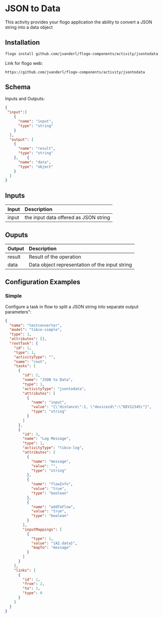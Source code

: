 # JSON to Data
This activity provides your flogo application the ability to convert a JSON string into a data object


## Installation

```bash
flogo install github.com/jvanderl/flogo-components/activity/jsontodata
```
Link for flogo web:
```
https://github.com/jvanderl/flogo-components/activity/jsontodata
```

## Schema
Inputs and Outputs:

```json
{
 "input":[
    {
      "name": "input",
      "type": "string"
    }
  ],
  "output": [
    {
      "name": "result",
      "type": "string"
    },    {
      "name": "data",
      "type": "object"
    }
  ]
}
```
## Inputs
| Input   | Description    |
|:----------|:---------------|
| input    | the input data offered as JSON string |

## Ouputs
| Output   | Description    |
|:----------|:---------------|
| result    | Result of the operation |
| data    | Data object representation of the input string |


## Configuration Examples
### Simple
Configure a task in flow to split a JSON string into separate output parameters":

```json
{
  "name": "testconverter",
  "model": "tibco-simple",
  "type": 1,
  "attributes": [],
  "rootTask": {
    "id": 1,
    "type": 1,
    "activityType": "",
    "name": "root",
    "tasks": [
      {
        "id": 2,
        "name": "JSON to Data",
        "type": 1,
        "activityType": "jsontodata",
        "attributes": [
          {
            "name": "input",
            "value": "{\"distance\":1, \"deviceid\":\"DEV12345\"}",
            "type": "string"
          }
        ]
      },
      {
        "id": 3,
        "name": "Log Message",
        "type": 1,
        "activityType": "tibco-log",
        "attributes": [
          {
            "name": "message",
            "value": "",
            "type": "string"
          },
          {
            "name": "flowInfo",
            "value": "true",
            "type": "boolean"
          },
          {
            "name": "addToFlow",
            "value": "true",
            "type": "boolean"
          }
        ],
        "inputMappings": [
          {
            "type": 1,
            "value": "{A2.data}",
            "mapTo": "message"
          }
        ]
      }
    ],
    "links": [
      {
        "id": 1,
        "from": 2,
        "to": 3,
        "type": 0
      }
    ]
  }
}
```
